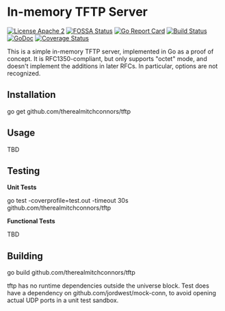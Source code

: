 In-memory TFTP Server
=====================

[![License Apache 2](https://img.shields.io/badge/License-Apache2-blue.svg)](https://www.apache.org/licenses/LICENSE-2.0)
[![FOSSA Status](https://app.fossa.io/api/projects/git%2Bgithub.com%2Ftherealmitchconnors%2Ftftp.svg?type=shield)](https://app.fossa.io/projects/git%2Bgithub.com%2Ftherealmitchconnors%2Ftftp?ref=badge_shield)
[![Go Report Card](https://goreportcard.com/badge/github.com/therealmitchconnors/tftp)](https://goreportcard.com/report/github.com/therealmitchconnors/tftp) [![Build Status](https://travis-ci.com/therealmitchconnors/tftp.svg?branch=master)](http://travis-ci.com/therealmitchconnors/tftp) [![GoDoc](https://godoc.org/github.com/therealmitchconnors/tftp?status.svg)](http://godoc.org/github.com/therealmitchconnors/tftp) [![Coverage Status](https://coveralls.io/repos/therealmitchconnors/tftp/badge.svg?branch=master)](https://coveralls.io/r/therealmitchconnors/tftp?branch=master)

This is a simple in-memory TFTP server, implemented in Go as a proof of concept.  It is RFC1350-compliant, but only supports "octet" mode, and doesn't implement the additions in later RFCs.  In particular, options are not recognized.

Installation
------------

go get github.com/therealmitchconnors/tftp

Usage
-----
TBD

Testing
-------
**Unit Tests**

go test -coverprofile=test.out -timeout 30s github.com/therealmitchconnors/tftp

**Functional Tests**

TBD

Building
--------

go build github.com/therealmitchconnors/tftp

tftp has no runtime dependencies outside the universe block.  Test does have a dependency on github.com/jordwest/mock-conn, to avoid opening actual UDP ports in a unit test sandbox.  
